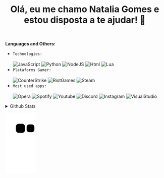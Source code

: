 <h1 align="center">Olá, eu me chamo Natalia Gomes e estou disposta a te ajudar! 🏓</h1>
<br>

**Languages and Others:**<br>
* `Technologies:`<br><br>
    ![JavaScript](https://img.shields.io/badge/JavaScript-F7DF1E?style=for-the-badge&logo=javascript&logoColor=black)
    ![Python](https://img.shields.io/badge/Python-14354C?style=for-the-badge&logo=python&logoColor=white)
    ![NodeJS](https://img.shields.io/badge/Node.js-43853D?style=for-the-badge&logo=node.js&logoColor=white)
    ![Html](https://img.shields.io/badge/HTML-E34F26?style=for-the-badge&logo=html5&logoColor=white)
    ![Lua](https://img.shields.io/badge/Lua-2C2D72?style=for-the-badge&logo=lua&logoColor=white)
* `Plataforms Gamer:`<br><br>
    ![CounterStrike](https://img.shields.io/badge/Counter_Strike-000000?style=for-the-badge&logo=counter-strike&logoColor=white)
    ![RiotGames](https://img.shields.io/badge/Riot_Games-D32936?style=for-the-badge&logo=riot-games&logoColor=white)
    ![Steam](https://img.shields.io/badge/Steam-000000?style=for-the-badge&logo=steam&logoColor=white)
* `Most used apps:`<br><br>
    ![Opera](https://img.shields.io/badge/Opera-FF1B2D?style=for-the-badge&logo=Opera&logoColor=white)
    ![Spotify](https://img.shields.io/badge/Spotify-1ED760?&style=for-the-badge&logo=spotify&logoColor=white)
    ![Youtube](https://img.shields.io/badge/YouTube-FF0000?style=for-the-badge&logo=youtube&logoColor=white)
    ![Discord](https://img.shields.io/badge/Discord-7289DA?style=for-the-badge&logo=discord&logoColor=white)
    ![Instagram](https://img.shields.io/badge/Instagram-E4405F?style=for-the-badge&logo=instagram&logoColor=white)
    ![VisualStudio](https://img.shields.io/badge/Visual_Studio_Code-0078D4?style=for-the-badge&logo=visual%20studio%20code&logoColor=white)

<details>
  <summary>Github Stats</summary>
</details>

![Snake animation](https://github.com/rafaballerini/rafaballerini/blob/output/github-contribution-grid-snake.svg)

